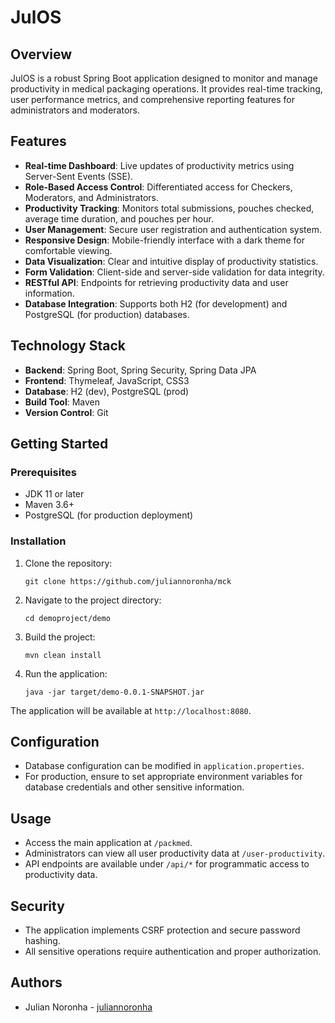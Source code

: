 ﻿# JulOS

## Overview

JulOS is a robust Spring Boot application designed to monitor and manage productivity in medical packaging operations. It provides real-time tracking, user performance metrics, and comprehensive reporting features for administrators and moderators.

## Features

- **Real-time Dashboard**: Live updates of productivity metrics using Server-Sent Events (SSE).
- **Role-Based Access Control**: Differentiated access for Checkers, Moderators, and Administrators.
- **Productivity Tracking**: Monitors total submissions, pouches checked, average time duration, and pouches per hour.
- **User Management**: Secure user registration and authentication system.
- **Responsive Design**: Mobile-friendly interface with a dark theme for comfortable viewing.
- **Data Visualization**: Clear and intuitive display of productivity statistics.
- **Form Validation**: Client-side and server-side validation for data integrity.
- **RESTful API**: Endpoints for retrieving productivity data and user information.
- **Database Integration**: Supports both H2 (for development) and PostgreSQL (for production) databases.

## Technology Stack

- **Backend**: Spring Boot, Spring Security, Spring Data JPA
- **Frontend**: Thymeleaf, JavaScript, CSS3
- **Database**: H2 (dev), PostgreSQL (prod)
- **Build Tool**: Maven
- **Version Control**: Git

## Getting Started

### Prerequisites

- JDK 11 or later
- Maven 3.6+
- PostgreSQL (for production deployment)

### Installation

1. Clone the repository:
   ```
   git clone https://github.com/juliannoronha/mck
   ```

2. Navigate to the project directory:
   ```
   cd demoproject/demo
   ```

3. Build the project:
   ```
   mvn clean install
   ```

4. Run the application:
   ```
   java -jar target/demo-0.0.1-SNAPSHOT.jar
   ```

The application will be available at `http://localhost:8080`.

## Configuration

- Database configuration can be modified in `application.properties`.
- For production, ensure to set appropriate environment variables for database credentials and other sensitive information.

## Usage

- Access the main application at `/packmed`.
- Administrators can view all user productivity data at `/user-productivity`.
- API endpoints are available under `/api/*` for programmatic access to productivity data.

## Security

- The application implements CSRF protection and secure password hashing.
- All sensitive operations require authentication and proper authorization.

## Authors

- Julian Noronha -  [juliannoronha](https://github.com/juliannoronha)
